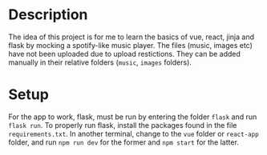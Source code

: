# Description
The idea of this project is for me to learn the basics of vue, react, jinja and flask by mocking a spotify-like music player. The files (music, images etc) have not been uploaded due to upload restictions. They can be added manually in their relative folders (`music`, `images` folders). 

# Setup
For the app to work, flask, must be run by entering the folder `flask` and run `flask run`. To properly run flask, install the packages found in the file `requirements.txt`. In another terminal, change to the `vue` folder or `react-app` folder, and run `npm run dev` for the former and `npm start` for the latter.
